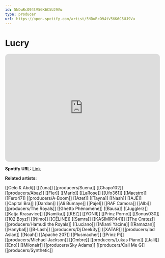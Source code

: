 ```yaml
---
id: 5NDuRcO94tV56K6C5UJ9Vu
type: producer
url: https://open.spotify.com/artist/5NDuRcO94tV56K6C5UJ9Vu
---
```

# Lucry

<iframe style="border-radius:12px" src="https://open.spotify.com/embed/artist/5NDuRcO94tV56K6C5UJ9Vu" width="100%" height="352" frameBorder="0" allowfullscreen="" allow="autoplay; clipboard-write; encrypted-media; fullscreen; picture-in-picture" loading="lazy"></iframe>

**Spotify URL:** [Link](https://open.spotify.com/artist/5NDuRcO94tV56K6C5UJ9Vu)

**Related artists:**

[[Celo & Abdi]]
[[Zuna]]
[[producers/Suena]]
[[Chapo102]]
[[producers/Abaz]]
[[Fler]]
[[Marlo]]
[[LaRose]]
[[Ufo361]]
[[Maestro]]
[[Fero47]]
[[producers/A-Boom]]
[[Azet]]
[[Tayna]]
[[Nash]]
[[AJÉ]]
[[Capital Bra]]
[[Dardan]]
[[Ali Bumaye]]
[[Pajel]]
[[RAF Camora]]
[[Albi]]
[[producers/The Royals]]
[[Ghetto Phénomène]]
[[Bausa]]
[[Jugglerz]]
[[Katja Krasavice]]
[[Namika]]
[[KEZ]]
[[YONII]]
[[Prinz Porno]]
[[Sonus030]]
[[102 Boyz]]
[[Nimo]]
[[CÉLINE]]
[[Samra]]
[[KASIMIR1441]]
[[The Cratez]]
[[producers/Hamudi the Royals]]
[[Luciano]]
[[Miami Yacine]]
[[Ramazan]]
[[Hanybal]]
[[B-Lash]]
[[producers/Dj Deek3y]]
[[XATAR]]
[[producers/Iad Aslan]]
[[Noah]]
[[Apache 207]]
[[Plusmacher]]
[[Prinz Pi]]
[[producers/Michael Jackson]]
[[Ombre]]
[[producers/Lukas Piano]]
[[Jalil]]
[[Eno]]
[[Milonair]]
[[producers/Sky Adams]]
[[producers/Call Me G]]
[[producers/Synthetic]]
